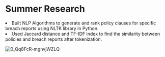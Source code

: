 # Summer Research
<li> Built NLP Algorithms to generate and rank policy clauses for specific breach reports using NLTK library in Python.
<li>Used Jaccard distance and TF-IDF index to find the similarity between policies and breach reports after tokenization.
  
![0_Qq8FcR-mgnvjWZLQ](https://user-images.githubusercontent.com/64629896/165628933-1cb81d8a-3cc3-490a-b47e-e21a46f59143.gif)
